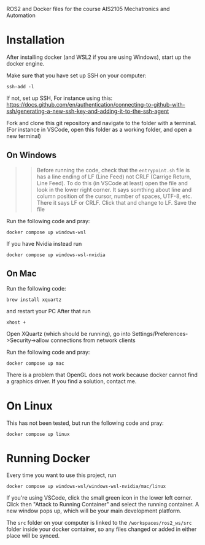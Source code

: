 ROS2 and Docker files for the course AIS2105 Mechatronics and Automation

# Installation
After installing docker (and WSL2 if you are using Windows), start up the docker engine.

Make sure that you have set up SSH on your computer:
```
ssh-add -l
```
If not, set up SSH, For instance using this:
https://docs.github.com/en/authentication/connecting-to-github-with-ssh/generating-a-new-ssh-key-and-adding-it-to-the-ssh-agent

Fork and clone this git repository and navigate to the folder with a terminal. (For instance in VSCode, open this folder as a working folder, and open a new terminal)

## On Windows
>> Before running the code, check that the `entrypoint.sh` file is has a line ending of LF (Line Feed) not CRLF (Carrige Return, Line Feed). To do this (in VSCode at least) open the file and look in the lower right corner. It says somthing about line and column position of the cursor, number of spaces, UTF-8, etc. There it says LF or CRLF. Click that and change to LF. Save the file

Run the following code and pray:
```
docker compose up windows-wsl
```
If you have Nvidia instead run
```
docker compose up windows-wsl-nvidia
```

## On Mac 
Run the following code:
```
brew install xquartz
```
and restart your PC
After that run
```
xhost +
```
Open XQuartz (which should be running), go into Settings/Preferences->Security->allow connections from network clients

Run the following code and pray:
```
docker compose up mac
```
There is a problem that OpenGL does not work because docker cannot find a graphics driver. If you find a solution, contact me.

# On Linux
This has not been tested, but run the following code and pray:
```
docker compose up linux
```


# Running Docker
Every time you want to use this project, run
```
docker compose up windows-wsl/windows-wsl-nvidia/mac/linux
```

If you're using VSCode, click the small green icon in the lower left corner. Click then "Attack to Running Container" and select the running container. A new window pops up, which will be your main development platform.

The `src` folder on your computer is linked to the `/workspaces/ros2_ws/src` folder inside your docker container, so any files changed or added in either place will be synced.